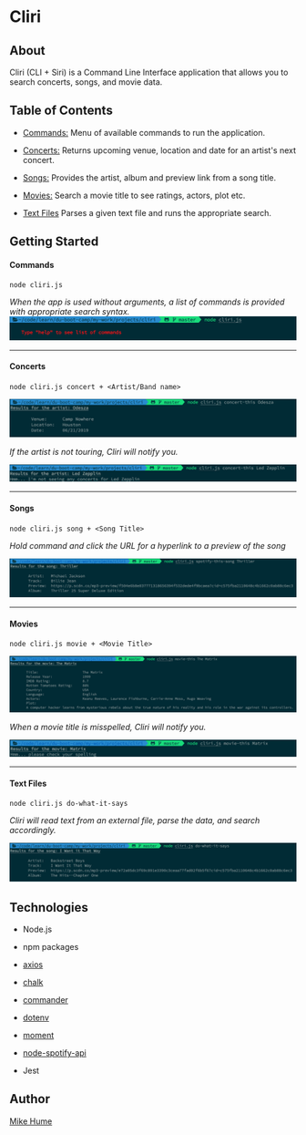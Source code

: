 
# Cliri

## About

Cliri (CLI + Siri) is a Command Line Interface application that allows you to search concerts, songs, and movie data.

## Table of Contents

- [Commands:](#commands) Menu of available commands to run the application.

- [Concerts:](#concerts) Returns upcoming venue, location and date for an artist's next concert.

- [Songs:](#songs) Provides the artist, album and preview link from a song title.

- [Movies:](#movies) Search a movie title to see ratings, actors, plot etc.

- [Text Files](#text) Parses a given text file and runs the appropriate search.

## Getting Started

#### <a name="commands"></a>Commands

```
node cliri.js
```
 
*When the app is used without arguments, a list of commands is provided with appropriate search syntax.*
![](public/images/no-args.png)

---

#### <a name="concerts"></a>Concerts

```
node cliri.js concert + <Artist/Band name>
```

![](public/images/concert.png)

*If the artist is not touring, Cliri will notify you.*

![](public/images/no-concert.png)

---

#### <a name="songs"></a>Songs

```
node cliri.js song + <Song Title>
```

*Hold command and click the URL for a hyperlink to a preview of the song*

![](public/images/song.png)

---

#### <a name="movies"></a>Movies

```
node cliri.js movie + <Movie Title>
```

![](public/images/movie.png)

*When a movie title is misspelled, Cliri will notify you.*

![](public/images/movie-typo.png)

---

#### <a name="text"></a>Text Files

```
node cliri.js do-what-it-says
```

*Cliri will read text from an external file, parse the data, and search accordingly.*

![](public/images/text-file.png)

## Technologies

* Node.js

* npm packages

* [axios](https://www.npmjs.com/package/axios)

* [chalk](https://www.npmjs.com/package/chalk)

* [commander](https://www.npmjs.com/package/commander)

* [dotenv](https://www.npmjs.com/package/dotenv)

* [moment](https://www.npmjs.com/package/moment)

* [node-spotify-api](https://www.npmjs.com/package/node-spotify-api)

* Jest

## Author

[Mike Hume](https://mahume.github.io)